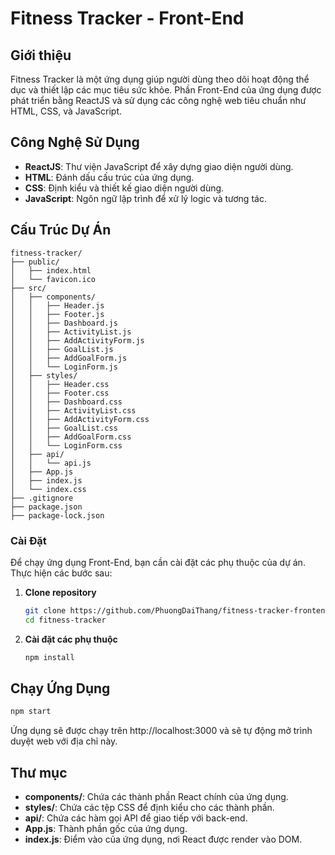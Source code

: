 # Fitness Tracker - Front-End

## Giới thiệu

Fitness Tracker là một ứng dụng giúp người dùng theo dõi hoạt động thể dục và thiết lập các mục tiêu sức khỏe. Phần Front-End của ứng dụng được phát triển bằng ReactJS và sử dụng các công nghệ web tiêu chuẩn như HTML, CSS, và JavaScript.

## Công Nghệ Sử Dụng

- **ReactJS**: Thư viện JavaScript để xây dựng giao diện người dùng.
- **HTML**: Đánh dấu cấu trúc của ứng dụng.
- **CSS**: Định kiểu và thiết kế giao diện người dùng.
- **JavaScript**: Ngôn ngữ lập trình để xử lý logic và tương tác.

## Cấu Trúc Dự Án
```
fitness-tracker/
├── public/
│   ├── index.html
│   └── favicon.ico
├── src/
│   ├── components/
│   │   ├── Header.js
│   │   ├── Footer.js
│   │   ├── Dashboard.js
│   │   ├── ActivityList.js
│   │   ├── AddActivityForm.js
│   │   ├── GoalList.js
│   │   ├── AddGoalForm.js
│   │   └── LoginForm.js
│   ├── styles/
│   │   ├── Header.css
│   │   ├── Footer.css
│   │   ├── Dashboard.css
│   │   ├── ActivityList.css
│   │   ├── AddActivityForm.css
│   │   ├── GoalList.css
│   │   ├── AddGoalForm.css
│   │   └── LoginForm.css
│   ├── api/
│   │   └── api.js
│   ├── App.js
│   ├── index.js
│   └── index.css
├── .gitignore
├── package.json
├── package-lock.json
````

### Cài Đặt

Để chạy ứng dụng Front-End, bạn cần cài đặt các phụ thuộc của dự án. Thực hiện các bước sau:

1. **Clone repository**

   ```bash
   git clone https://github.com/PhuongDaiThang/fitness-tracker-frontend.git
   cd fitness-tracker
   ```
2. **Cài đặt các phụ thuộc**
   ```bash
   npm install
   ```
## Chạy Ứng Dụng
   ```bash
   npm start
   ```
Ứng dụng sẽ được chạy trên http://localhost:3000 và sẽ tự động mở trình duyệt web với địa chỉ này.

## Thư mục
- **components/**: Chứa các thành phần React chính của ứng dụng.
- **styles/**: Chứa các tệp CSS để định kiểu cho các thành phần.
- **api/**: Chứa các hàm gọi API để giao tiếp với back-end.
- **App.js**: Thành phần gốc của ứng dụng.
- **index.js**: Điểm vào của ứng dụng, nơi React được render vào DOM.
   

